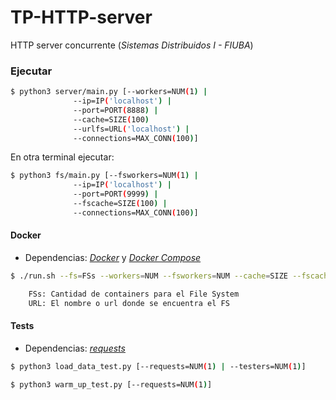 # TP-HTTP-server

HTTP server concurrente (_Sistemas Distribuidos I - FIUBA_)

### Ejecutar

```bash
$ python3 server/main.py [--workers=NUM(1) |
			  --ip=IP('localhost') |
			  --port=PORT(8888) |
			  --cache=SIZE(100)
			  --urlfs=URL('localhost') |
			  --connections=MAX_CONN(100)]
```
En otra terminal ejecutar:

```bash
$ python3 fs/main.py [--fsworkers=NUM(1) |
		      --ip=IP('localhost') |
		      --port=PORT(9999) | 
		      --fscache=SIZE(100) |
		      --connections=MAX_CONN(100)]
```

#### Docker

- Dependencias: [_Docker_](https://docs.docker.com/install/) y [_Docker Compose_](https://docs.docker.com/compose/install/)

```bash
$ ./run.sh --fs=FSs --workers=NUM --fsworkers=NUM --cache=SIZE --fscache=SIZE [--urlfs=URL('http_fs_')]

	FSs: Cantidad de containers para el File System
	URL: El nombre o url donde se encuentra el FS
```

#### Tests

- Dependencias: [_requests_](http://www.python-requests.org/en/master/)

```bash
$ python3 load_data_test.py [--requests=NUM(1) | --testers=NUM(1)]

$ python3 warm_up_test.py [--requests=NUM(1)]
```

